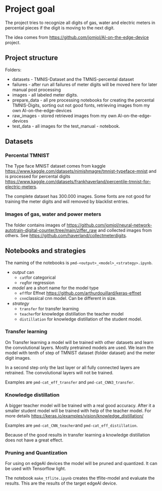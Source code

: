 # Project goal

The project tries to recognize all digits of gas, water and electric meters in percental pieces if the digit is moving to the next digit.

The idea comes from <https://github.com/jomjol/AI-on-the-edge-device> project.

## Project structure

Folders:

* datasets - TMNIS-Dataset and the TMNIS-percental dataset
* failures - after run all failures of meter digits will be moved here for later manual post processing
* images - all labeled meter digits.
* prepare_data - all pre processing notebooks for creating the percental TMNIS-Digits, sorting out not good fonts, retrieving images from my own AI-on-the-edge-devices
* raw_images - stored retrieved images from my own AI-on-the-edge-devices
* test_data - all images for the test_manual - notebook.

## Datasets

### Percental TMNIST

The Type face MNIST dataset comes from kaggle <https://www.kaggle.com/datasets/nimishmagre/tmnist-typeface-mnist> and is processed for percental digits <https://www.kaggle.com/datasets/frankhaverland/percentile-tmnist-for-electric-meters>.

The complete dataset has 300.000 images. Some fonts are not good for training the meter digits and will removed by blacklist entries.

### Images of gas, water and power meters

The folder contains images of <https://github.com/jomjol/neural-network-autotrain-digital-counter/tree/main/ziffer_raw> and collected images from others. See <https://github.com/haverland/collectmeterdigits>.

## Notebooks and strategies

The naming of the notebooks is `pmd-<output>_<model>_<strategy>.ipynb`.

* *output* can
  * `cat`for categorical
  * `reg`for regression
* *model* are a short name for the model type
  * `eff`for Effnet <https://github.com/arthurdouillard/keras-effnet>
  * `cnn`classical cnn model. Can be different in size.
* *strategy*
  * `transfer` for transfer learning
  * `teacher`for knowledge distillation the teacher model
  * `distillation` for knowledge distillation of the student model.

### Transfer learning

On Transfer learning a model will be trained with other datasets and learn the convolutional layers.
Mostly pretrained models are used. We learn the model with tenth of step of TMNIST dataset (folder dataset) and the meter digit images.

In a second step only the last layer or all fully connected layers are retrained. The convolutional layers will not be trained.

Examples are `pmd-cat_eff_transfer` and `pmd-cat_CNN3_transfer`.

### Knowledge distillation

A bigger teacher model will be trained with a real good accuracy. After it a smaller student model will be trained with help of the teacher model. For more details <https://keras.io/examples/vision/knowledge_distillation/>

Examples are `pmd-cat_CNN_teacher`and `pmd-cat_eff_distillation`.

Because of the good results in transfer learning a knowledge distillation does not have a great effect.

### Pruning and Quantization

For using on edgeAI devices the model will be pruned and quantized. It can be used with Tensorflow light.

The notebook `make_tflite.ipynb` creates the tflite-model and evaluate the results. This are the results of the target edgeAI device.
